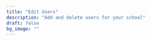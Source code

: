```yaml
---
title: "Edit Users"
description: "Add and delete users for your school"
draft: false
bg_image: ""
---
```

